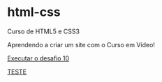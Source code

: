 # html-css
 Curso de HTML5 e CSS3

 Aprendendo a criar um site com o Curso em Vídeo!

<a href="https://bernardody-mpresotto.github.io/html-css/Desafios/d010/index.html"> Executar o desafio 10

TESTE